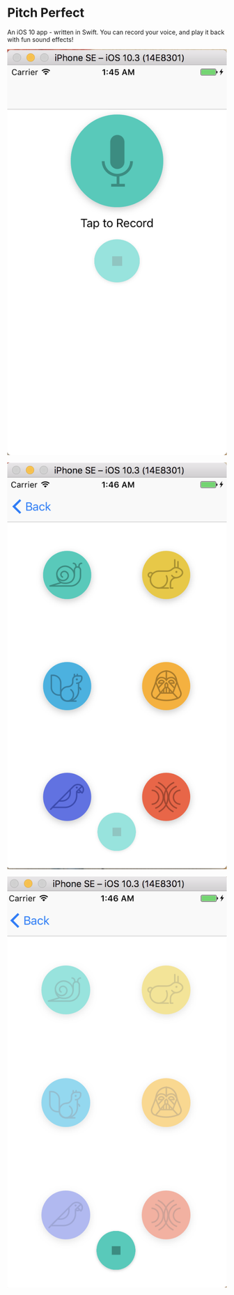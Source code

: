 # Pitch Perfect
An iOS 10 app - written in Swift. You can record your voice, and play it back with fun sound effects!

![alt text](./Screen%20Shot%202017-07-03%20at%201.45.42%20AM.png)


![alt text](./Screen%20Shot%202017-07-03%20at%201.46.06%20AM.png)


![alt text](./Screen%20Shot%202017-07-03%20at%201.46.28%20AM.png)
